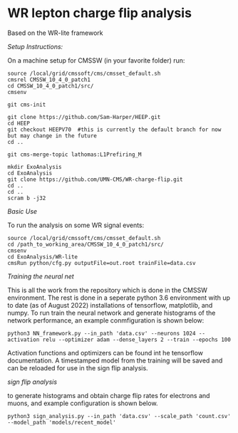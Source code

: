 # WR lepton charge flip analysis
Based on the WR-lite framework

*Setup Instructions:*

On a machine setup for CMSSW (in your favorite folder) run:

```
source /local/grid/cmssoft/cms/cmsset_default.sh
cmsrel CMSSW_10_4_0_patch1
cd CMSSW_10_4_0_patch1/src/
cmsenv

git cms-init

git clone https://github.com/Sam-Harper/HEEP.git
cd HEEP
git checkout HEEPV70  #this is currently the default branch for now but may change in the future
cd ..

git cms-merge-topic lathomas:L1Prefiring_M

mkdir ExoAnalysis
cd ExoAnalysis
git clone https://github.com/UMN-CMS/WR-charge-flip.git
cd ..
cd ..
scram b -j32
```

*Basic Use*

To run the analysis on some WR signal events:

```
source /local/grid/cmssoft/cms/cmsset_default.sh
cd /path_to_working_area/CMSSW_10_4_0_patch1/src/
cmsenv
cd ExoAnalysis/WR-lite
cmsRun python/cfg.py outputFile=out.root trainFile=data.csv
```

*Training the neural net*

This is all the work from the repository which is done in the CMSSW environment. The rest is done in a seperate python 3.6 environment with up to date (as of August 2022) installations of tensorflow, matplotlib, and numpy. To run train the neural network and generate histograms of the network performance, an example conmfiguration is shown below:

```
python3 NN_framework.py --in_path 'data.csv' --neurons 1024 --activation relu --optimizer adam --dense_layers 2 --train --epochs 100
```

Activation functions and optimizers can be found int he tensorflow documentation. A timestamped model from the training will be saved and can be reloaded for use in the sign flip analysis.

*sign flip analysis*

to generate histograms and obtain charge flip rates for electrons and muons, and example configuration is shown below. 

```
python3 sign_analysis.py --in_path 'data.csv' --scale_path 'count.csv' --model_path 'models/recent_model'
```


